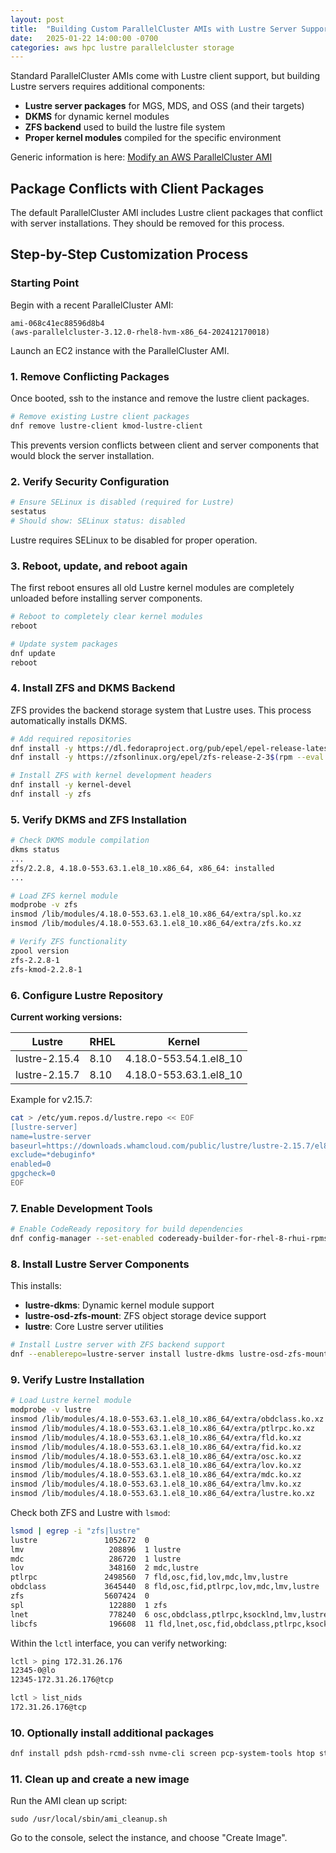 ```yaml
---
layout: post
title:  "Building Custom ParallelCluster AMIs with Lustre Server Support"
date:   2025-01-22 14:00:00 -0700
categories: aws hpc lustre parallelcluster storage
---
```


Standard ParallelCluster AMIs come with Lustre client support, but building Lustre servers requires additional components:
- **Lustre server packages** for MGS, MDS, and OSS (and their targets) 
- **DKMS** for dynamic kernel modules
- **ZFS backend** used to build the lustre file system 
- **Proper kernel modules** compiled for the specific environment

Generic information is here: [Modify an AWS ParallelCluster AMI](https://docs.aws.amazon.com/parallelcluster/latest/ug/building-custom-ami-v3.html#modify-an-aws-parallelcluster-ami-v3)

## Package Conflicts with Client Packages

The default ParallelCluster AMI includes Lustre client packages that conflict with server installations. They should be removed for this process.

## Step-by-Step Customization Process

### Starting Point
Begin with a recent ParallelCluster AMI:
```
ami-068c41ec88596d8b4 
(aws-parallelcluster-3.12.0-rhel8-hvm-x86_64-202412170018)
```

Launch an EC2 instance with the ParallelCluster AMI.

### 1. Remove Conflicting Packages

Once booted, ssh to the instance and remove the lustre client packages.
```bash
# Remove existing Lustre client packages
dnf remove lustre-client kmod-lustre-client
```

This prevents version conflicts between client and server components that would block the server installation.

### 2. Verify Security Configuration
```bash
# Ensure SELinux is disabled (required for Lustre)
sestatus
# Should show: SELinux status: disabled
```

Lustre requires SELinux to be disabled for proper operation.

### 3. Reboot, update, and reboot again
The first reboot ensures all old Lustre kernel modules are completely unloaded before installing server components.

```bash
# Reboot to completely clear kernel modules
reboot

# Update system packages
dnf update
reboot
```

### 4. Install ZFS and DKMS Backend
ZFS provides the backend storage system that Lustre uses. This process automatically installs DKMS.

```bash
# Add required repositories
dnf install -y https://dl.fedoraproject.org/pub/epel/epel-release-latest-8.noarch.rpm
dnf install -y https://zfsonlinux.org/epel/zfs-release-2-3$(rpm --eval "%{dist}").noarch.rpm

# Install ZFS with kernel development headers
dnf install -y kernel-devel
dnf install -y zfs
```

### 5. Verify DKMS and ZFS Installation
```bash
# Check DKMS module compilation
dkms status
...
zfs/2.2.8, 4.18.0-553.63.1.el8_10.x86_64, x86_64: installed
...

# Load ZFS kernel module
modprobe -v zfs
insmod /lib/modules/4.18.0-553.63.1.el8_10.x86_64/extra/spl.ko.xz
insmod /lib/modules/4.18.0-553.63.1.el8_10.x86_64/extra/zfs.ko.xz

# Verify ZFS functionality
zpool version
zfs-2.2.8-1
zfs-kmod-2.2.8-1
```

### 6. Configure Lustre Repository

**Current working versions:**

| Lustre | RHEL | Kernel |
|--------|------|--------|
| lustre-2.15.4 | 8.10 | 4.18.0-553.54.1.el8_10 |
| lustre-2.15.7 | 8.10 | 4.18.0-553.63.1.el8_10 |

Example for v2.15.7:
```bash
cat > /etc/yum.repos.d/lustre.repo << EOF
[lustre-server]
name=lustre-server
baseurl=https://downloads.whamcloud.com/public/lustre/lustre-2.15.7/el8.10/server/
exclude=*debuginfo*
enabled=0
gpgcheck=0
EOF
```

### 7. Enable Development Tools
```bash
# Enable CodeReady repository for build dependencies
dnf config-manager --set-enabled codeready-builder-for-rhel-8-rhui-rpms
```

### 8. Install Lustre Server Components
This installs:
- **lustre-dkms**: Dynamic kernel module support
- **lustre-osd-zfs-mount**: ZFS object storage device support
- **lustre**: Core Lustre server utilities

```bash
# Install Lustre server with ZFS backend support
dnf --enablerepo=lustre-server install lustre-dkms lustre-osd-zfs-mount lustre
```

### 9. Verify Lustre Installation
```bash
# Load Lustre kernel module
modprobe -v lustre
insmod /lib/modules/4.18.0-553.63.1.el8_10.x86_64/extra/obdclass.ko.xz
insmod /lib/modules/4.18.0-553.63.1.el8_10.x86_64/extra/ptlrpc.ko.xz
insmod /lib/modules/4.18.0-553.63.1.el8_10.x86_64/extra/fld.ko.xz
insmod /lib/modules/4.18.0-553.63.1.el8_10.x86_64/extra/fid.ko.xz
insmod /lib/modules/4.18.0-553.63.1.el8_10.x86_64/extra/osc.ko.xz
insmod /lib/modules/4.18.0-553.63.1.el8_10.x86_64/extra/lov.ko.xz
insmod /lib/modules/4.18.0-553.63.1.el8_10.x86_64/extra/mdc.ko.xz
insmod /lib/modules/4.18.0-553.63.1.el8_10.x86_64/extra/lmv.ko.xz
insmod /lib/modules/4.18.0-553.63.1.el8_10.x86_64/extra/lustre.ko.xz
```

Check both ZFS and Lustre with `lsmod`:
```bash
lsmod | egrep -i "zfs|lustre"
lustre               1052672  0
lmv                   208896  1 lustre
mdc                   286720  1 lustre
lov                   348160  2 mdc,lustre
ptlrpc               2498560  7 fld,osc,fid,lov,mdc,lmv,lustre
obdclass             3645440  8 fld,osc,fid,ptlrpc,lov,mdc,lmv,lustre
zfs                  5607424  0
spl                   122880  1 zfs
lnet                  778240  6 osc,obdclass,ptlrpc,ksocklnd,lmv,lustre
libcfs                196608  11 fld,lnet,osc,fid,obdclass,ptlrpc,ksocklnd,lov,mdc,lmv,lustre
```

Within the `lctl` interface, you can verify networking:
```bash
lctl > ping 172.31.26.176
12345-0@lo
12345-172.31.26.176@tcp

lctl > list_nids
172.31.26.176@tcp
```

### 10. Optionally install additional packages

```sh
dnf install pdsh pdsh-rcmd-ssh nvme-cli screen pcp-system-tools htop strace perf psmisc tree git wget nethogs stress iperf3 nmon
```

### 11. Clean up and create a new image

Run the AMI clean up script:
```
sudo /usr/local/sbin/ami_cleanup.sh
```

Go to the console, select the instance, and choose "Create Image".

